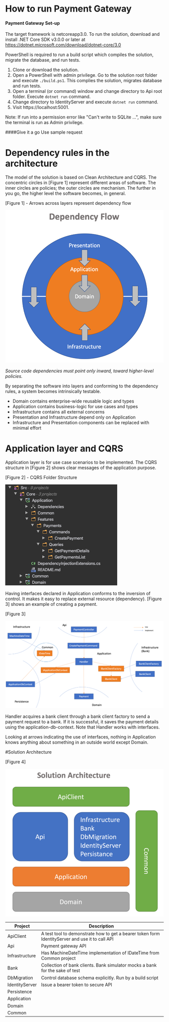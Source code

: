 # How to run Payment Gateway

#### Payment Gateway Set-up
The target framework is netcoreapp3.0. To run the solution,  download and install .NET Core SDK v3.0.0 or later at https://dotnet.microsoft.com/download/dotnet-core/3.0

PowerShell is required to run a build script which compiles the solution, migrate the database, and run tests.

1. Clone or download the solution.
2. Open a PowerShell with admin privilege. Go to the solution root folder and execute `./build.ps1`. This complies the solution, migrates database and run tests.
4. Open a terminal (or command) window and change directory to Api root folder. Execute `dotnet run` command.
5. Change directory to IdentityServer and execute `dotnet run` command.
5. Visit https://localhost:5001.

Note: If run into a permission error like "Can't write to SQLite ...", make sure the terminal is run as Admin privilege.

####Give it a go
Use sample request 

# Dependency rules in the architecture
The model of the solution is based on Clean Architecture and CQRS. 
The concentric circles in [Figure 1] represent different areas of software. The inner circles are policies; the outer circles are mechanism. The further in you go, the higher level the software becomes, in general.

[Figure 1] - Arrows across layers represent dependency flow

![dependency flow](Documents/dependency-flow.png)

*Source code dependencies must point only inward, toward higher-level policies.*

By separating the software into layers and conforming to the dependency rules, a system becomes intrinsically testable.


- Domain contains enterprise-wide reusable logic and types
- Application contains business-logic for use cases and types
- Infrastructure contains all external concerns
- Presentation and Infrastructure depend only on Application
- Infrastructure and Presentation components can be replaced with minimal effort

# Application layer and  CQRS
Application layer is for use case scenarios to be implemented. The CQRS structure in [Figure 2] shows clear messages of the application purpose. 

[Figure 2] - CQRS Folder Structure

![CQRS structure](Documents/cqrs.png)

Having interfaces declared in Application conforms to the inversion of control. It makes it easy to replace external resource (dependency). [Figure 3] shows an example of creating a payment. 

[Figure 3]

![dependency flow](Documents/create-payment.png)

Handler acquires a bank client through a bank client factory to send a payment request to a bank. If it is successful, it saves the payment details using the application-db-context.
Note that Handler works with interfaces. 

Looking at arrows indicating the use of interfaces, nothing in Application knows anything about something in an outside world except Domain.

#Solution Architecture

[Figure 4]

![dependency flow](Documents/solution-architecture.png)

| Project        | Description           |
| ------------- |-------------|
| ApiClient     | A test tool to demonstrate how to get a bearer token form IdentityServer and use it to call API |
| Api     | Payment gateway API      |
| Infrastructure | Has MachineDateTime implementation of IDateTime from Common project     |
| Bank | Collection of bank clients. Bank simulator mocks a bank for the sake of test |
| DbMigration | Control database schema explicitly. Run by a build script |
| IdentityServer | Issue a bearer token to secure API |
| Persistence |  |
| Application |  |
| Domain |  |
| Common |  |



